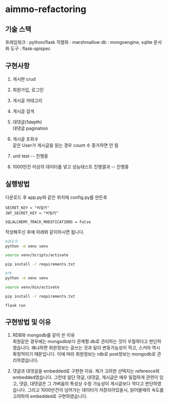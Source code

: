# aimmo-refactoring

## 기술 스택
프레임워크 : python/flask
직렬화 : marshmallow
db : mongoengine, sqlite
문서화 도구 : flask-apispec

## 구현사항
1. 게시판 crud
2. 회원가입, 로그인
3. 게시글 카테고리
4. 게시글 검색
5. 대댓글(1depth)  
대댓글 pagination
6. 게시글 조회수  
같은 User가 게시글을 읽는 경우 count 수 증가하면 안 됨
   
7. unit test -- 진행중
8. 1000만건 이상의 데이터를 넣고 성능테스트 진행결과 -- 진행중


## 실행방법
다운로드 후
app.py와 같은 위치에 config.py를 만든후
```
SECRET_KEY = "비밀키"
JWT_SECRET_KEY = "비밀키"

SQLALCHEMY_TRACK_MODIFICATIONS = False

```
작성해주신 후에 아래와 같이하시면 됩니다.

```bash
#윈도우
python -m venv venv

source venv/Scripts/activate

pip install -r requirements.txt
```

```bash
#맥
python -m venv venv

source venv/bin/activate

pip install -r requirements.txt
```

```
flask run
```

## 구현방법 및 이유

1. RDB와 mongodb를 같이 쓴 이유  
회원같은 경우에는 mongodb보다 관계형 db로 관리하는 것이 우월하다고 판단하였습니다. 왜냐하면 회원정보는 글쓰는 것과 달리 변동가능성이 적고, 스키마 역시 확정적이기 때문입니다.
   이에 따라 회원정보는 rdb로 post정보는 mongodb로 관리하였습니다.
   
2. 댓글과 대댓글을 embedded로 구현한 이유.
 제가 고려한 선택지는 reference와 embedded였습니다. 그런데 일단 댓글, 대댓글, 게시글은 매우 밀접하게 관련이 있고, 댓글, 대댓글은 그 가벼움의 특성상 수정 가능성이 게시글보다 작다고 판단하였습니다.
   그리고 1000만건이 넘어가는 데이터가 저장되어있을시, 읽어올때의 속도를 고려하여 embedded로 구현하였습니다.
   